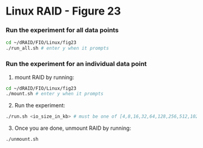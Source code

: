 # Linux RAID - Figure 23

### Run the experiment for all data points
```Bash
cd ~/dRAID/FIO/Linux/fig23
./run_all.sh # enter y when it prompts
```

### Run the experiment for an individual data point

1. mount RAID by running:
```Bash
cd ~/dRAID/FIO/Linux/fig23
./mount.sh # enter y when it prompts
```

2. Run the experiment:
```Bash
./run.sh <io_size_in_kb> # must be one of [4,8,16,32,64,128,256,512,1024,2048,3072]
```

3. Once you are done, unmount RAID by running:
```Bash
./unmount.sh
```